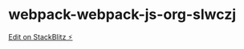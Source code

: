 # webpack-webpack-js-org-slwczj

[Edit on StackBlitz ⚡️](https://stackblitz.com/edit/webpack-webpack-js-org-slwczj)